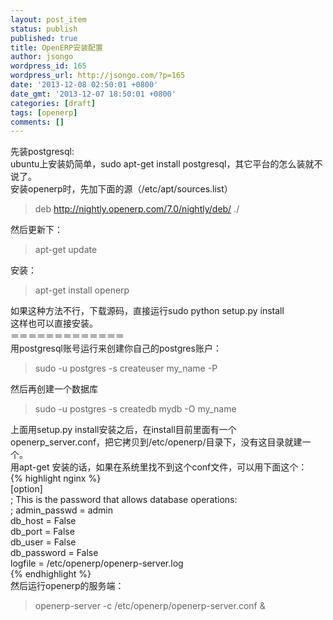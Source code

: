 ```yaml
---
layout: post_item
status: publish
published: true
title: OpenERP安装配置
author: jsongo
wordpress_id: 165
wordpress_url: http://jsongo.com/?p=165
date: '2013-12-08 02:50:01 +0800'
date_gmt: '2013-12-07 18:50:01 +0800'
categories: [draft]
tags: [openerp]
comments: []
---
```

先装postgresql:  
ubuntu上安装奶简单，sudo apt-get install postgresql，其它平台的怎么装就不说了。  
安装openerp时，先加下面的源（/etc/apt/sources.list）  


> deb http://nightly.openerp.com/7.0/nightly/deb/ ./  

然后更新下：  

> apt-get update  

安装：  

> apt-get install openerp  

如果这种方法不行，下载源码，直接运行sudo python setup.py install  
这样也可以直接安装。  
＝＝＝＝＝＝＝＝＝＝＝＝＝  
用postgresql账号运行来创建你自己的postgres账户：  

> sudo -u postgres -s createuser my_name&nbsp;-P  

然后再创建一个数据库  

> sudo -u postgres -s createdb mydb -O&nbsp;my_name  

上面用setup.py install安装之后，在install目前里面有一个openerp_server.conf，把它拷贝到/etc/openerp/目录下，没有这目录就建一个。  
用apt-get 安装的话，如果在系统里找不到这个conf文件，可以用下面这个：  
{% highlight nginx %}  
[option]  
; This is the password that allows database operations:  
; admin_passwd = admin  
db_host = False  
db_port = False  
db_user = False  
db_password = False  
logfile = /etc/openerp/openerp-server.log  
{% endhighlight %}  
然后运行openerp的服务端：  

> openerp-server -c /etc/openerp/openerp-server.conf &amp;  
